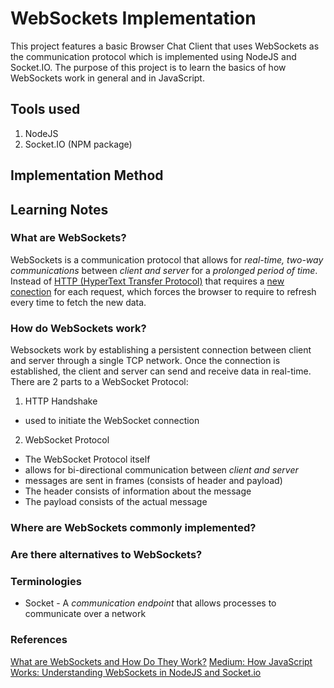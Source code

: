 # WebSockets Implementation
This project features a basic Browser Chat Client that uses WebSockets as the communication protocol which is implemented using NodeJS and Socket.IO.
The purpose of this project is to learn the basics of how WebSockets work in general and in JavaScript.

## Tools used
1. NodeJS
2. Socket.IO (NPM package)

## Implementation Method

## Learning Notes
### What are WebSockets?
WebSockets is a communication protocol that allows for *real-time, two-way communications* between *client and server* for a *prolonged period of time*.
Instead of [HTTP (HyperText Transfer Protocol)](https://en.wikipedia.org/wiki/HTTP) that requires a <u>new conection</u> for each request, which forces the browser to require to refresh every time to fetch the new data.

### How do WebSockets work?
Websockets work by establishing a persistent connection between client and server through a single TCP network. Once the connection is established, the client and server can send and receive data in real-time.
There are 2 parts to a WebSocket Protocol:
1. HTTP Handshake
  * used to initiate the WebSocket connection
2. WebSocket Protocol
  * The WebSocket Protocol itself
  * allows for bi-directional communication between *client and server*
  * messages are sent in frames (consists of header and payload)
  * The header consists of information about the message
  * The payload consists of the actual message

### Where are WebSockets commonly implemented?

### Are there alternatives to WebSockets?

### Terminologies
* Socket - A *communication endpoint* that allows processes to communicate over a network

### References
[What are WebSockets and How Do They Work?](https://www.diffusiondata.com/what-are-web-sockets-and-how-do-they-work/#:~:text=WebSockets%20work%20by%20establishing%20a,between%20the%20client%20and%20server.)
[Medium: How JavaScript Works: Understanding WebSockets in NodeJS and Socket.io](https://medium.com/sessionstack-blog/how-javascript-works-understanding-websockets-in-nodejs-with-socket-io-24bc9e584eed#:~:text=The%20WebSocket%20API%20enables%20us,data%20flow%20in%20our%20application.)
